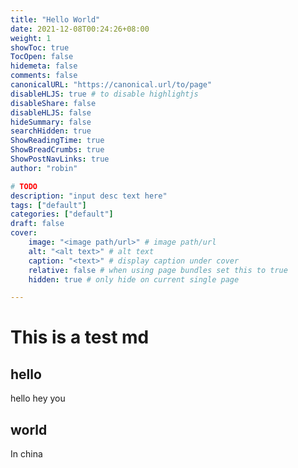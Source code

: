 ```yaml
---
title: "Hello World"
date: 2021-12-08T00:24:26+08:00
weight: 1
showToc: true
TocOpen: false
hidemeta: false
comments: false
canonicalURL: "https://canonical.url/to/page"
disableHLJS: true # to disable highlightjs
disableShare: false
disableHLJS: false
hideSummary: false
searchHidden: true
ShowReadingTime: true
ShowBreadCrumbs: true
ShowPostNavLinks: true
author: "robin"

# TODO
description: "input desc text here"
tags: ["default"]
categories: ["default"]
draft: false
cover:
    image: "<image path/url>" # image path/url
    alt: "<alt text>" # alt text
    caption: "<text>" # display caption under cover
    relative: false # when using page bundles set this to true
    hidden: true # only hide on current single page

---
```


# This is a test md

## hello
hello hey you

## world
In china